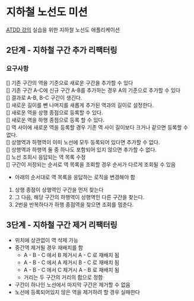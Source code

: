 # 지하철 노선도 미션
[ATDD 강의](https://edu.nextstep.camp/c/R89PYi5H) 실습을 위한 지하철 노선도 애플리케이션

## 2단계 - 지하철 구간 추가 리팩터링
### 요구사항
[] 기존 구간의 역을 기준으로 새로운 구간을 추가할 수 있다  
[] 기존 구간 A-C에 신규 구간 A-B를 추가하는 경우 A의 기준으로 추가할 수 있다   
[] 결과로 A-B, B-C 구간이 생긴다.  
[] 새로운 길이를 뺀 나머지를 새롭게 추가된 역과의 길이로 설정한다.  
[] 새로운 역을 상행 종점으로 등록할 수 있다.  
[] 새로운 역을 하행 종점으로 등록 할 수 있다.    
[] 역 사이에 새로운 역을 등록할 경우 기존 역 사이 길이보다 크거나 같으면 등록할 수 없다.    
[] 상행역과 하행역이 이미 노선에 모두 등록되어 있다면 추가할 수 없다.  
[] 상행역과 하행역 둘 중 하나도 포함되어 있지 않으면 추가할 수 없다.  
[] 노선 조회시 응답되는 역 목록 수정  
  [] 구간이 저장되는 순서로 역 목록을 조회할 경우 순서가 다르게 조회될 수 있음
  - 아래의 순서대로 역 목록을 응답하는 로직을 변경해야 함
1. 상행 종점이 상행역인 구간을 먼저 찾는다
2. 그 다음, 해당 구간의 하행역이 상행역인 다른 구간을 찾는다.
3. 2번을 반복하다가 하행 종점역을 찾으면 조회를 멈춘다.

## 3단계 - 지하철 구간 제거 리팩터링
- 위치에 상관없이 역 삭제 가능
- 중간역 제거될 경우 재배치를 함
  - A - B - C 에서 B 제거시 A - C 로 재배치 됨
  - A - B - C 에서 A 제거시 B - C 로 재배치 됨
  - A - B - C 에서 C 제거시 A - B 로 재배치 됨
  - 거리는 두 구간의 거리의 합으로 정함
- 구간이 하나인 노선에서 마지막 구간은 제거할 수 없음
- 노선에 등록되어있지 않은 역을 제거하려 할 경우 실패한다